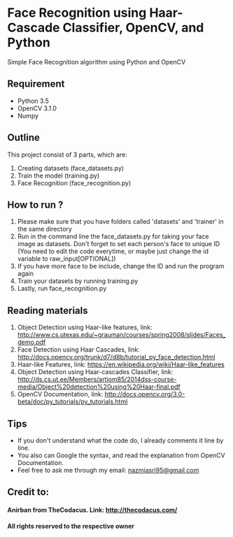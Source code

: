 # Face Recognition using Haar-Cascade Classifier, OpenCV, and Python
Simple Face Recognition algorithm using Python and OpenCV

## Requirement
- Python 3.5
- OpenCV 3.1.0
- Numpy

## Outline
This project consist of 3 parts, which are:
1. Creating datasets (face_datasets.py)
2. Train the model (training.py)
3. Face Recognition (face_recognition.py)

## How to run ?
1. Please make sure that you have folders called 'datasets' and 'trainer' in the same directory
2. Run in the command line the face_datasets.py for taking your face image as datasets. Don't forget to set each person's face to unique ID (You need to edit the code everytime, or maybe just change the id variable to raw_input[OPTIONAL])
3. If you have more face to be include, change the ID and run the program again
4. Train your datasets by running training.py
5. Lastly, run face_recognition.py

## Reading materials
1. Object Detection using Haar-like features, link: http://www.cs.utexas.edu/~grauman/courses/spring2008/slides/Faces_demo.pdf
2. Face Detection using Haar Cascades, link: http://docs.opencv.org/trunk/d7/d8b/tutorial_py_face_detection.html
3. Haar-like Features, link: https://en.wikipedia.org/wiki/Haar-like_features
4. Object Detection using Haar-cascades Classifier, link: http://ds.cs.ut.ee/Members/artjom85/2014dss-course-media/Object%20detection%20using%20Haar-final.pdf
5. OpenCV Documentation, link: http://docs.opencv.org/3.0-beta/doc/py_tutorials/py_tutorials.html

## Tips
- If you don't understand what the code do, I already comments it line by line. 
- You also can Google the syntax, and read the explanation from OpenCV Documentation.
- Feel free to ask me through my email: nazmiasri95@gmail.com

## Credit to:
#### Anirban from TheCodacus. Link: http://thecodacus.com/
#### All rights reserved to the respective owner
